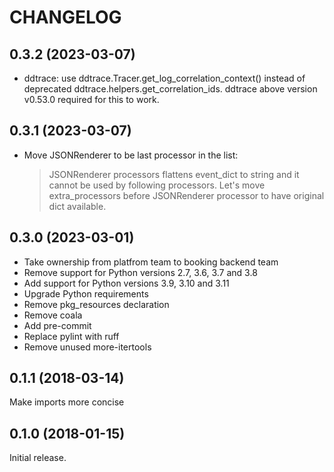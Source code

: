 # CHANGELOG

## 0.3.2 (2023-03-07)

- ddtrace: use ddtrace.Tracer.get_log_correlation_context()
  instead of deprecated ddtrace.helpers.get_correlation_ids.
  ddtrace above version v0.53.0 required for this to work.

## 0.3.1 (2023-03-07)

- Move JSONRenderer to be last processor in the list:

  > JSONRenderer processors flattens event_dict to string
  > and it cannot be used by following processors.
  > Let's move extra_processors before
  > JSONRenderer processor to have original dict available.

## 0.3.0 (2023-03-01)

- Take ownership from platfrom team to booking backend team
- Remove support for Python versions 2.7, 3.6, 3.7 and 3.8
- Add support for Python versions 3.9, 3.10 and 3.11
- Upgrade Python requirements
- Remove pkg_resources declaration
- Remove coala
- Add pre-commit
- Replace pylint with ruff
- Remove unused more-itertools

## 0.1.1 (2018-03-14)

Make imports more concise

## 0.1.0 (2018-01-15)

Initial release.
